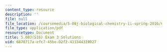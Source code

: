 ```yaml
---
content_type: resource
description: ''
file: null
file_location: /coursemedia/5-08j-biological-chemistry-ii-spring-2016/6870717aefc745be02f2413344320027_MIT5_08jS16exam3_soln.pdf
file_type: application/pdf
resourcetype: Document
title: 5.08J(S16) Exam 3 Solutions
uid: 6870717a-efc7-45be-02f2-413344320027
---
```

